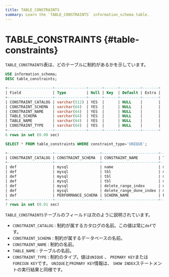```yaml
---
title: TABLE_CONSTRAINTS
summary: Learn the `TABLE_CONSTRAINTS` information_schema table.
---
```


# TABLE_CONSTRAINTS {#table-constraints}

`TABLE_CONSTRAINTS`表は、どのテーブルに制約があるかを示しています。

```sql
USE information_schema;
DESC table_constraints;
```

```sql
+--------------------+--------------+------+------+---------+-------+
| Field              | Type         | Null | Key  | Default | Extra |
+--------------------+--------------+------+------+---------+-------+
| CONSTRAINT_CATALOG | varchar(512) | YES  |      | NULL    |       |
| CONSTRAINT_SCHEMA  | varchar(64)  | YES  |      | NULL    |       |
| CONSTRAINT_NAME    | varchar(64)  | YES  |      | NULL    |       |
| TABLE_SCHEMA       | varchar(64)  | YES  |      | NULL    |       |
| TABLE_NAME         | varchar(64)  | YES  |      | NULL    |       |
| CONSTRAINT_TYPE    | varchar(64)  | YES  |      | NULL    |       |
+--------------------+--------------+------+------+---------+-------+
6 rows in set (0.00 sec)
```

```sql
SELECT * FROM table_constraints WHERE constraint_type='UNIQUE';
```

```sql
+--------------------+--------------------+-------------------------+--------------------+-------------------------------------+-----------------+
| CONSTRAINT_CATALOG | CONSTRAINT_SCHEMA  | CONSTRAINT_NAME         | TABLE_SCHEMA       | TABLE_NAME                          | CONSTRAINT_TYPE |
+--------------------+--------------------+-------------------------+--------------------+-------------------------------------+-----------------+
| def                | mysql              | name                    | mysql              | help_topic                          | UNIQUE          |
| def                | mysql              | tbl                     | mysql              | stats_meta                          | UNIQUE          |
| def                | mysql              | tbl                     | mysql              | stats_histograms                    | UNIQUE          |
| def                | mysql              | tbl                     | mysql              | stats_buckets                       | UNIQUE          |
| def                | mysql              | delete_range_index      | mysql              | gc_delete_range                     | UNIQUE          |
| def                | mysql              | delete_range_done_index | mysql              | gc_delete_range_done                | UNIQUE          |
| def                | PERFORMANCE_SCHEMA | SCHEMA_NAME             | PERFORMANCE_SCHEMA | events_statements_summary_by_digest | UNIQUE          |
+--------------------+--------------------+-------------------------+--------------------+-------------------------------------+-----------------+
7 rows in set (0.01 sec)
```

`TABLE_CONSTRAINTS`テーブルのフィールドは次のように説明されています。

-   `CONSTRAINT_CATALOG` : 制約が属するカタログの名前。この値は常に`def`です。
-   `CONSTRAINT_SCHEMA` : 制約が属するデータベースの名前。
-   `CONSTRAINT_NAME` : 制約の名前。
-   `TABLE_NAME` : テーブルの名前。
-   `CONSTRAINT_TYPE` : 制約のタイプ。値は`UNIQUE` 、 `PRIMARY KEY`または`FOREIGN KEY`です。 `UNIQUE`と`PRIMARY KEY`情報は、 `SHOW INDEX`ステートメントの実行結果と同様です。
